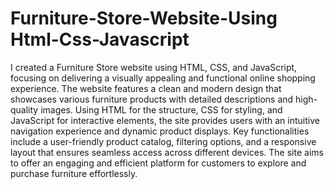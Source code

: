 # Furniture-Store-Website-Using Html-Css-Javascript
I created a Furniture Store website using HTML, CSS, and JavaScript, focusing on delivering a visually appealing and functional online shopping experience. The website features a clean and modern design that showcases various furniture products with detailed descriptions and high-quality images. Using HTML for the structure, CSS for styling, and JavaScript for interactive elements, the site provides users with an intuitive navigation experience and dynamic product displays. Key functionalities include a user-friendly product catalog, filtering options, and a responsive layout that ensures seamless access across different devices. The site aims to offer an engaging and efficient platform for customers to explore and purchase furniture effortlessly.
